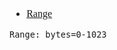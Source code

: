 <font face="Simsun" size=3>

- [Range](https://developer.mozilla.org/zh-CN/docs/Web/HTTP/Range_requests)

~~~
Range: bytes=0-1023
~~~

</font>
